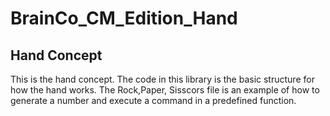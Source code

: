 # BrainCo_CM_Edition_Hand

## Hand Concept
This is the hand concept. The code in this library is the basic structure for how the hand works. The Rock,Paper, Sisscors file is an example of how to generate a number and execute a command in a predefined function. 